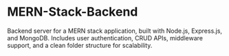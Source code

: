 # MERN-Stack-Backend
Backend server for a MERN stack application, built with Node.js, Express.js, and MongoDB.  Includes user authentication, CRUD APIs, middleware support, and a clean folder structure for scalability. 
